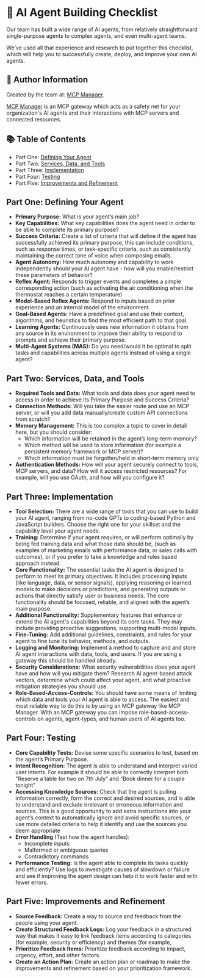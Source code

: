 # 🤖 AI Agent Building Checklist
Our team has built a wide range of AI agents, from relatively straightforward single-purpose agents to complex agents, and even multi-agent teams.

We’ve used all that experience and research to put together this checklist, which will help you to successfully create, deploy, and improve your own AI agents. 

## 📝 Author Information

Created by the team at: [MCP Manager](https://mcpmanager.ai).

[MCP Manager](https://mcpmanager.ai) is an MCP gateway which acts as a safety net for your organization's AI agents and their interactions with MCP servers and connected resources.

## 📚 Table of Contents

- Part One: [Defining Your Agent](#part-one-defining-your-agent)
- Part Two: [Services, Data, and Tools](#part-two-services-data-and-tools)
- Part Three: [Implementation](#part-three-implementation)
- Part Four: [Testing](#part-four-testing) 
- Part Five: [Improvements and Refinement](#part-five-improvements-and-refinements)

## Part One: Defining Your Agent
- **Primary Purpose:** What is your agent’s main job?
- **Key Capabilities:** What key capabilities does the agent need in order to be able to complete its primary purpose?
- **Success Criteria:** Create a list of criteria that will define if the agent has successfully achieved its primary purpose, this can include conditions, such as response times, or task-specific criteria, such as consistently maintaining the correct tone of voice when composing emails.
- **Agent Autonomy:** How much autonomy and capability to work independently should your AI agent have - how will you enable/restrict these parameters of behavior?
- **Reflex Agent:** Responds to trigger events and completes a simple corresponding action (such as activating the air conditioning when the thermostat reaches a certain temperature)
- **Model-Based Reflex Agents:** Respond to inputs based on prior experience and an internal model of the environment.
- **Goal-Based Agents:** Have a predefined goal and use their context, algorithms, and heuristics to find the most efficient path to that goal.
- **Learning Agents:** Continuously uses new information it obtains from any source in its environment to improve their ability to respond to prompts and achieve their primary purpose.
- **Multi-Agent Systems (MAS):** Do you need/would it be optimal to split tasks and capabilities across multiple agents instead of using a single agent?

## Part Two: Services, Data, and Tools 
- **Required Tools and Data:** What tools and data does your agent need to access in order to achieve its Primary Purpose and Success Criteria?
- **Connection Methods:** Will you take the easier route and use an MCP server, or will you add data manually/create custom API connections from scratch?
- **Memory Management:** This is too complex a topic to cover in detail here, but you should consider:
  - Which information will be retained in the agent’s long-term memory?
  - Which method will be used to store information (for example a persistent memory framework or MCP server)?
  - Which information must be forgotten/held in short-term memory only
- **Authentication Methods:** How will your agent securely connect to tools, MCP servers, and data? How will it access restricted resources? For example, will you use OAuth, and how will you configure it?

## Part Three: Implementation
- **Tool Selection:** There are a wide range of tools that you can use to build your AI agent, ranging from no-code GPTs to coding-based Python and JavaScript builders. Choose the right one for your skillset and the capability level your agent needs.
- **Training:** Determine if your agent requires, or will perform optimally by being fed training data and what those data should be, (such as examples of marketing emails with performance data, or sales calls with outcomes), or if you prefer to take a knowledge and rules based approach instead.
- **Core Functionality:** The essential tasks the AI agent is designed to perform to meet its primary objectives. It includes processing inputs (like language, data, or sensor signals), applying reasoning or learned models to make decisions or predictions, and generating outputs or actions that directly satisfy user or business needs. The core functionality should be focused, reliable, and aligned with the agent’s main purpose.
- **Additional Functionality:** Supplementary features that enhance or extend the AI agent's capabilities beyond its core tasks. They may include providing proactive suggestions, supporting multi-modal inputs. 
- **Fine-Tuning:** Add additional guidelines, constraints, and rules for your agent to fine tune its behavior, methods, and outputs.
- **Logging and Monitoring:** Implement a method to capture and and store AI agent interactions with data, tools, and users. If you are using a gateway this should be handled already. 
- **Security Considerations:** What security vulnerabilities does your agent have and how will you mitigate them? Research AI agent-based attack vectors, determine which could affect your agent, and what proactive mitigation strategies you should use.
- **Role-Based-Access-Controls:** You should have some means of limiting which data and tools your AI agent is able to access. The easiest and most reliable way to do this is by using an MCP gateway like MCP Manager. With an MCP gateway you can impose role-based-access-controls on agents, agent-types, and human users of AI agents too.

## Part Four: Testing
- **Core Capability Tests:** Devise some specific scenarios to test, based on the agent’s Primary Purpose.
- **Intent Recognition:** The agent is able to understand and interpret varied user intents. For example it should be able to correctly interpret both "Reserve a table for two on 7th July” and “Book dinner for a couple tonight” 
- **Accessing Knowledge Sources:** Check that the agent is pulling information correctly, form the correct and desired sources, and is able to understand and exclude irrelevant or erroneous information and sources. This is a good opportunity to add extra instructions into your agent’s context to automatically ignore and avoid specific sources, or use more detailed criteria to help it identify and use the sources you deem appropriate
- **Error Handling** (Test how the agent handles):
  - Incomplete inputs
  - Malformed or ambiguous queries
  - Contradictory commands
- **Performance Testing:** Is the agent able to complete its tasks quickly and efficiently? Use logs to investigate causes of slowdown or failure and see if improving the agent design can help it to work faster and with fewer errors.

## Part Five: Improvements and Refinement

- **Source Feedback:** Create a way to source and feedback from the people using your agent.
- **Create Structured Feedback Logs:** Log your feedback in a structured way that makes it easy to link feedback items according to categories (for example, security or efficiency) and themes (for example, 
- **Prioritize Feedback Items:** Prioritize feedback according to impact, urgency, effort, and other factors.
- **Create an Action Plan:** Create an action plan or roadmap to make the improvements and refinement based on your prioritization framework.
